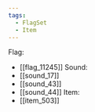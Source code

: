 ```yaml
---
tags:
  - FlagSet
  - Item
---
```

Flag:
- [[flag_11245]]
Sound:
- [[sound_17]]
- [[sound_43]]
- [[sound_44]]
Item:
- [[item_503]]
